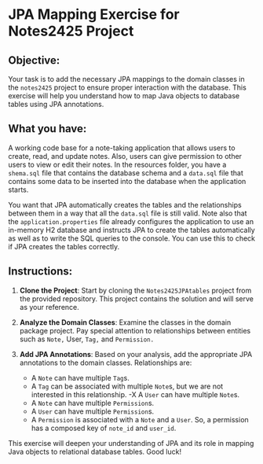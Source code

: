 # JPA Mapping Exercise for Notes2425 Project

## Objective:
Your task is to add the necessary JPA mappings to the domain classes in the `notes2425` project to ensure proper interaction with the database.
This exercise will help you understand how to map Java objects to database tables using JPA annotations.

## What you have:
A working code base for a note-taking application that allows users to create, read, and update notes. Also, users can give permission to other
users to view or edit their notes.
In the resources folder, you have a `shema.sql` file that contains the database schema and
a `data.sql` file that contains some data to be inserted into the database when the application starts.

You want that JPA automatically creates the tables and the relationships between them in a way that all the `data.sql` file is still valid.
Note also that the `application.properties` file already configures the application to use an in-memory H2 database and instructs JPA to create the tables automatically as
well as to write the SQL queries to the console. You can use this to check if JPA creates the tables correctly.

## Instructions:
1. **Clone the Project**: Start by cloning the `Notes2425JPAtables` project from the provided repository. This project contains the solution and will serve as your reference.

2. **Analyze the Domain Classes**: Examine the classes in the domain package project. Pay special attention to relationships between entities such as `Note,` User, `Tag,` and `Permission.`

3. **Add JPA Annotations**: Based on your analysis, add the appropriate JPA annotations to the domain classes. Relationships are:
   - A `Note` can have multiple `Tag`s.
   - A `Tag` can be associated with multiple `Note`s, but we are not interested in this relationship.
   -X A `User` can have multiple `Note`s. 
   - A `Note` can have multiple `Permission`s.
   - A `User` can have multiple `Permission`s.
   - A `Permission` is associated with a `Note` and a `User`. So, a permission has a composed key of `note_id` and `user_id`.

This exercise will deepen your understanding of JPA and its role in mapping Java objects to relational database tables. Good luck!